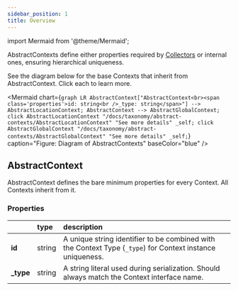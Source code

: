 ```yaml
---
sidebar_position: 1
title: Overview
---
```


import Mermaid from '@theme/Mermaid';

AbstractContexts define either properties required by [Collectors](/docs/tracking/core-concepts/collector) or internal ones, ensuring hierarchical 
uniqueness.

<!--- (what is meant by internal ones? custom defined properties?) -->

See the diagram below for the base Contexts that inherit from AbstractContext. Click each to learn more.

<Mermaid chart={`
	graph LR
		AbstractContext["AbstractContext<br><span class='properties'>id: string<br />_type: string</span>"] --> AbstractLocationContext;
		AbstractContext --> AbstractGlobalContext;
    click AbstractLocationContext "/docs/taxonomy/abstract-contexts/AbstractLocationContext" "See more details" _self;
    click AbstractGlobalContext "/docs/taxonomy/abstract-contexts/AbstractGlobalContext" "See more details" _self;
`} caption="Figure: Diagram of AbstractContexts" baseColor="blue" />

## AbstractContext
AbstractContext defines the bare minimum properties for every Context. All Contexts inherit from it.

### Properties
|           | type        | description
| :--       | :--         | :--           
| **id**    | string      | A unique string identifier to be combined with the Context Type (`_type`) for Context instance uniqueness.
| **_type** | string      | A string literal used during serialization. Should always match the Context interface name.
